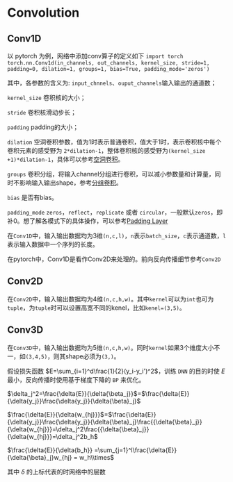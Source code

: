 # Convolution

##  Conv1D
以 pytorch 为例，网络中添加conv算子的定义如下
`import torch`
`torch.nn.Conv1d(in_channels, out_channels, kernel_size, stride=1, padding=0, dilation=1, groups=1, bias=True, padding_mode='zeros')`

其中，各参数的含义为:
`input_chnnels`、`ouput_channels`输入输出的通道数；

`kernel_size` 卷积核的大小；

`stride` 卷积核滑动步长；

`padding` padding的大小；

`dilation` 空洞卷积参数，值为1时表示普通卷积，值大于1时，表示卷积核中每个卷积元素的感受野为 `2*dilation-1`，整体卷积核的感受野为`(kernel_size +1)*dilation-1`，具体可以参考[空洞卷积](https://blog.csdn.net/hao1994121/article/details/88371685)。

`groups` 卷积分组，将输入channel分组进行卷积，可以减小参数量和计算量，同时不影响输入输出shape，参考[分组卷积](https://www.jianshu.com/p/20150e44bde8)。

`bias` 是否有bias。

`padding_mode` `zeros`，`reflect`，`replicate` 或者 `circular`，一般默认`zeros`，即补0。想了解各模式下的具体操作，可以参考[Padding Layer](https://pytorch.org/docs/master/nn.html#padding-layers)

在`Conv1D`中，输入输出数据均为3维`(n,c,l)`，`n`表示`batch_size`，`c`表示通道数，`l`表示输入数据中一个序列的长度。

在pytorch中，Conv1D是看作Conv2D来处理的。前向反向传播细节参考`Conv2D`

##  Conv2D

在`Conv2D`中，输入输出数据均为4维`(n,c,h,w)`。其中`kernel`可以为`int`也可为`tuple`，为`tuple`时可以设置高宽不同的kenel，比如`kenel=(3,5)`。

##  Conv3D

在`Conv3D`中，输入输出数据均为5维`(n,c,h,w)`。同时`kernel`如果3个维度大小不一，如`(3,4,5)`，则其shape必须为`(3,)`。


假设损失函数 $E=\sum_{i=1}^d\frac{1}{2}(y_i-y_i')^2$，训练 `DNN` 的目的时使 $E$ 最小，反向传播时使用基于梯度下降的 `BP` 来优化。

$\delta_j^2=\frac{\delta{E}}{\delta{\beta_j}}$=$\frac{\delta{E}}{\delta{y_j}}\frac{\delta{y_j}}{\delta{\beta}_j}$

$\frac{\delta{E}}{\delta{w_{hj}}}$=$\frac{\delta{E}}{\delta{y_j}}\frac{\delta{y_j}}{\delta{\beta}_j}\frac{{\delta{\beta}_j}}{\delta{w_{hj}}}=\delta_j^2\frac{{\delta{\beta}_j}}{\delta{w_{hj}}}=\delta_j^2b_h$

$\frac{\delta{E}}{\delta{b_h}} =\sum_{j=1}^l\frac{\delta{E}}{\delta{\beta}_j}w_{hj} = w_h\\times$

其中 $\delta$ 的上标代表的时网络中的层数
<!--stackedit_data:
eyJoaXN0b3J5IjpbMTc1MTExMzg0NCwtOTc2NjE1ODM3LDE0OD
E5MzAyNjMsLTE3NTgwMDU4NTAsLTE3MDE3NzQwNDUsMTAxMDI3
Mzk2Nl19
-->